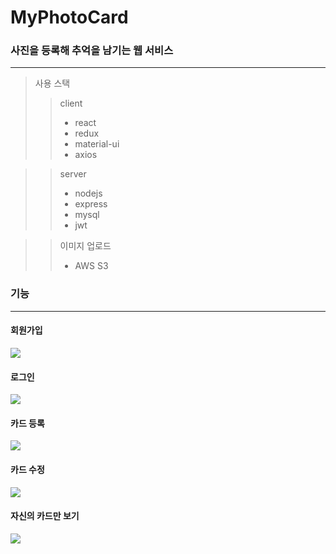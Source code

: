 # MyPhotoCard

### 사진을 등록해 추억을 남기는 웹 서비스

---

> 사용 스택
>
> > client
> >
> > - react
> > - redux
> > - material-ui
> > - axios

> > server
> >
> > - nodejs
> > - express
> > - mysql
> > - jwt

> > 이미지 업로드
> >
> > - AWS S3

### 기능

---

#### 회원가입

<img src=gif/signup.gif>

#### 로그인

<img src=gif/login.gif>

#### 카드 등록

<img src=gif/post.gif>

#### 카드 수정

<img src=gif/fix.gif>

#### 자신의 카드만 보기

<img src=gif/mypost.gif>
